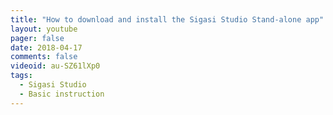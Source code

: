 ```yaml
---
title: "How to download and install the Sigasi Studio Stand-alone app"
layout: youtube
pager: false
date: 2018-04-17
comments: false
videoid: au-SZ61lXp0
tags:
  - Sigasi Studio
  - Basic instruction
---
```

